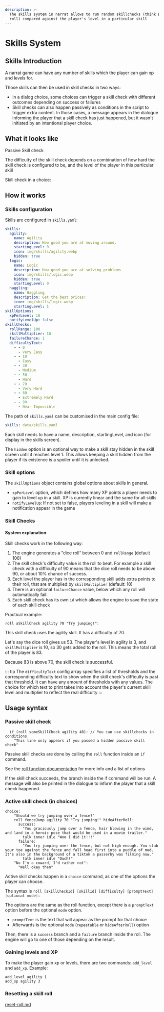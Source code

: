 ```yaml
---
description: >-
  The skills system in narrat allows to run random skillchecks (think D&D dice
  roll) compared against the player's level in a particular skill
---
```


# Skills System

## Skills Introduction

A narrat game can have any number of skills which the player can gain xp and levels for.

Those skills can then be used in skill checks in two ways:

- In a dialog choice, some choices can trigger a skill check with different outcomes depending on success or failures
- Skill checks can also happen passively as conditions in the script to trigger extra content. In those cases, a message appears in the dialogue informing the player that a skill check has just happened, but it wasn't initiated by an intentional player choice.

## What it looks like

<!-- ![](<../.gitbook/assets/image (8).png>) -->Passive Skill check

The difficulty of the skill check depends on a combination of how hard the skill check is configured to be, and the level of the player in this particular skill

Skill check in a choice:

<!-- ![](<../.gitbook/assets/image (6).png>) -->

<!-- ![](<../.gitbook/assets/image (5) (1).png>) -->

## How it works

### Skills configuration

Skills are configured in `skills.yaml`:

```yaml
skills:
  agility:
    name: Agility
    description: How good you are at moving around.
    startingLevel: 0
    icon: img/skills/agility.webp
    hidden: true
  logic:
    name: Logic
    description: How good you are at solving problems
    icon: img/skills/logic.webp
    hidden: true
    startingLevel: 0
  haggling:
    name: Haggling
    description: Get the best prices!
    icon: img/skills/logic.webp
    startingLevel: 1
skillOptions:
  xpPerLevel: 10
  notifyLevelUp: false
skillChecks:
  rollRange: 100
  skillMultiplier: 10
  failureChance: 1
  difficultyText:
    - - 0
      - Very Easy
    - - 10
      - Easy
    - - 30
      - Medium
    - - 50
      - Hard
    - - 70
      - Very Hard
    - - 80
      - Extremely Hard
    - - 90
      - Near Impossible
```

The path of `skills.yaml` can be customised in the main config file:

```yaml
skills: data/skills.yaml
```

Each skill needs to have a name, description, startingLevel, and icon (for display in the skills screen).

The `hidden` option is an optional way to make a skill stay hidden in the skill screen until it reaches level 1. This allows keeping a skill hidden from the player if its existence is a spoiler until it is unlocked.

### Skill options

The `skillOptions` object contains global options about skills in general.

- `xpPerLevel` option, which defines how many XP points a player needs to gain to level up in a skill. XP is currently linear and the same for all skills
- `notifyLevelUp`: If not set to false, players leveling in a skill will make a notification appear in the game

### Skill Checks

#### System explanation

Skill checks work in the following way:

1. The engine generates a "dice roll" between 0 and `rollRange` (default 100)
2. The skill check's difficulty value is the roll to beat. For example a skill check with a difficulty of 90 means that the dice roll needs to be above 90, or about 10% chance of success.
3. Each level the player has in the corresponding skill adds extra points to their roll, that are multiplied by `skillMultiplier` (default: 10)
4. There is an optional `failureChance` value, below which any roll will automatically fail.
5. Each skill check has its own `id` which allows the engine to save the state of each skill check

Practical example:

```
roll aSkillCheck agility 70 "Try jumping!":
```

This skill check uses the agility skill. It has a difficulty of 70.

Let's say the dice roll gives us 53. The player's level in agility is 3, and `skillMultiplier` is 10, so 30 gets added to the roll. This means the total roll of the player is 83.

Because 83 is above 70, the skill check is successful.

::: tip
The `difficultyText` config array specifies a list of thresholds and the corresponding difficulty text to show when the skill check's difficulty is past that threshold. It can have any amount of thresholds with any values. The choice for which text to print takes into account the player's current skill level and multiplier to reflect the real difficulty
:::

## Usage syntax

### Passive skill check

```
  if (roll someSkillCheck agility 40): // You can use skillchecks in conditions
    "This line only appears if you passed a hidden passive skill check"
```

Passive skill checks are done by calling the `roll` function inside an `if` command.

See the [roll function documentation](../functions-documentation/skills-commands/roll.md) for more info and a list of options

If the skill check succeeds, the branch inside the if command will be run. A message will also be printed in the dialogue to inform the player that a skill check happened.

### Active skill check (in choices)

```
choice:
    "Should we try jumping over a fence?"
    roll fenceJump agility 70 "Try jumping!" hideAfterRoll:
      success:
        "You graciously jump over a fence, hair blowing in the wind, and land in a heroic pose that would be used in a movie trailer."
        talk inner idle "Woo I did it!!!"
      failure:
        "You try jumping over the fence, but not high enough. You stab your toe against the fence and fall head first into a puddle of mud. It's also in the background of a tiktok a passerby was filming now."
        talk inner idle "Ouch!"
    "No I'm a coward, I'd rather not":
      "Well okay then"
```

Active skill checks happen in a `choice` command, as one of the options the player can choose.

The syntax is `roll [skillCheckId] [skillId] [difficulty] [promptText] [optional mode]:`

The options are the same as the roll function, except there is a `promptText` option before the optional `mode` option.

- `promptText` is the text that will appear as the prompt for that choice
- Afterwards is the optional `mode` (`repeatable` or `hideAfterRoll`) option

Then, there is a `success` branch and a `failure` branch inside the roll. The engine will go to one of those depending on the result.

### Gaining levels and XP

To make the player gain xp or levels, there are two commands: `add_level` and `add_xp`. Example:

```
add_level agility 1
add_xp agility 3
```

### Resetting a skill roll

[reset-roll.md](../functions-documentation/skills-commands/reset-roll.md)
